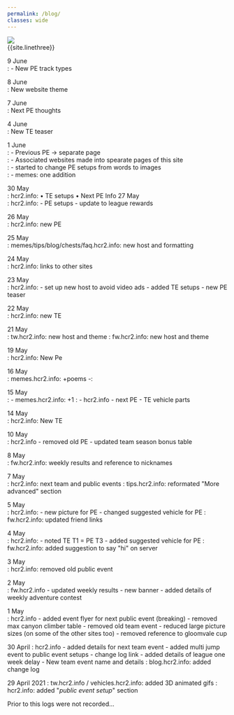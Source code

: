 ```yaml
---
permalink: /blog/
classes: wide
---    
```


![](https://cdn.discordapp.com/attachments/806343355264401478/837569890357346334/image0.png)   
{{site.linethree}}  

9 June  
: - New PE track types  

8 June   
: New website theme

7 June   
: Next PE thoughts

4 June     
: New TE teaser 

1 June   
: - Previous PE -> separate page  
: - Associated websites made into spearate pages of this site   
: - started to change PE setups from words to images  
: - memes: one addition  

30 May  
: hcr2.info:
	• TE setups
	• Next PE Info
27 May  
: hcr2.info: 
	- PE setups 
	- update to league rewards
	
26 May    
: hcr2.info: new PE

25 May  
: memes/tips/blog/chests/faq.hcr2.info: new host and formatting

24 May  
: hcr2.info: links to other sites

23 May  
: hcr2.info: 
	- set up new host to avoid video ads 
	- added TE setups 
	- new PE teaser

22 May  
: hcr2.info: new TE

21 May  
: tw.hcr2.info: new host and theme
: fw.hcr2.info: new host and theme

19 May  
: hcr2.info: New Pe

16 May  
: memes.hcr2.info: +poems
-:

15 May  
: - memes.hcr2.info: +1
: - hcr2.info
	- next PE
	- TE vehicle parts

14 May  
: hcr2.info: New TE

10 May  
: hcr2.info
	- removed old PE
	- updated team season bonus table

8 May  
: fw.hcr2.info: weekly results and reference to nicknames

7 May  
: hcr2.info: next team and public events
: tips.hcr2.info: reformated "More advanced" section

5 May  
: hcr2.info: 
	- new picture for PE
	- changed suggested vehicle for PE
: fw.hcr2.info: updated friend links

4 May   
: hcr2.info: 
 	- noted TE T1 = PE T3
	- added suggested vehicle for PE
: fw.hcr2.info: added suggestion to say "hi" on server

3 May   
: hcr2.info: removed old public event

2 May   
: fw.hcr2.info
	- updated weekly results
	- new banner
	- added details of weekly adventure contest

1 May   
: hcr2.info
	- added event flyer for next public event (breaking)
	- removed max canyon climber table
	- removed old team event
	- reduced large picture sizes (on some of the other sites too)
	- removed reference to gloomvale cup

30 April 
: hcr2.info
	- added details for next team event
 	- added multi jump event to public event setups
	- change log link
	- added details of league one week delay
	- New team event name and details
: blog.hcr2.info: added change log

29 April 2021
: tw.hcr2.info / vehicles.hcr2.info: added 3D animated gifs
: hcr2.info: added "*public event setup*" section

<a name="bottom"> </a>
Prior to this logs were not recorded...
